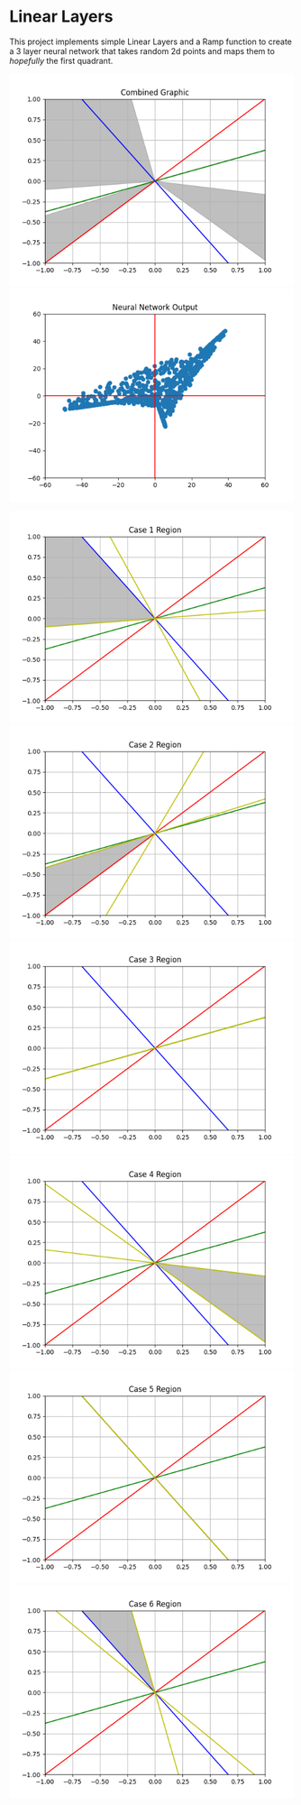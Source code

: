 # Linear Layers
This project implements simple Linear Layers and a Ramp function to create <br />
a 3 layer neural network that takes random 2d points and maps them to *hopefully*
the first quadrant.

![combined](images/combined_graphic.png?raw=true "Title")
![combined](images/scatter_plot.png?raw=true "Title")

![figure 1](images/case_1_region.png?raw=true "Title")
![figure 2](images/case_2_region.png?raw=true "Title")
![figure 3](images/case_3_region.png?raw=true "Title")
![figure 4](images/case_4_region.png?raw=true "Title")
![figure 5](images/case_5_region.png?raw=true "Title")
![figure 6](images/case_6_region.png?raw=true "Title")


